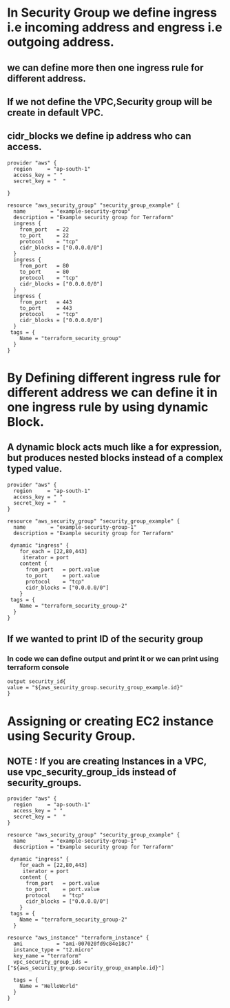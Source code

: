 # In Security Group we define ingress i.e incoming address and engress i.e outgoing address.
## we can define more then one ingress rule for different address.
## If we not define the VPC,Security group will be create in default VPC. 
## cidr_blocks we define ip address who can access.
```
provider "aws" {
  region     = "ap-south-1"
  access_key = " "
  secret_key = "  "

}

resource "aws_security_group" "security_group_example" {
  name        = "example-security-group"
  description = "Example security group for Terraform"
  ingress {
    from_port   = 22
    to_port     = 22
    protocol    = "tcp"
    cidr_blocks = ["0.0.0.0/0"]
  }
  ingress {
    from_port   = 80
    to_port     = 80
    protocol    = "tcp"
    cidr_blocks = ["0.0.0.0/0"]
  }
  ingress {
    from_port   = 443
    to_port     = 443
    protocol    = "tcp"  
    cidr_blocks = ["0.0.0.0/0"]
  }
 tags = {
    Name = "terraform_security_group"
  }
}
```
# By Defining different ingress rule for different address we can define it in one ingress rule by using dynamic Block.
## A dynamic block acts much like a for expression, but produces nested blocks instead of a complex typed value.
```
provider "aws" {
  region     = "ap-south-1"
  access_key = " "
  secret_key = "  "
}

resource "aws_security_group" "security_group_example" {
  name        = "example-security-group-1"
  description = "Example security group for Terraform"

 dynamic "ingress" {
    for_each = [22,80,443]
     iterator = port
    content {
      from_port   = port.value
      to_port     = port.value
      protocol    = "tcp" 
      cidr_blocks = ["0.0.0.0/0"]
    }
 tags = {
    Name = "terraform_security_group-2"
  }
}
```
## If we wanted to print ID of the security group
### In code we can define output and print it or we can print using terraform console
```
output security_id{
value = "${aws_security_group.security_group_example.id}"
}
```
# Assigning or creating EC2 instance using Security Group.
## NOTE : If you are creating Instances in a VPC, use vpc_security_group_ids instead of security_groups.
```
provider "aws" {
  region     = "ap-south-1"
  access_key = " "
  secret_key = "  "
}

resource "aws_security_group" "security_group_example" {
  name        = "example-security-group-1"
  description = "Example security group for Terraform"

 dynamic "ingress" {
    for_each = [22,80,443]
     iterator = port
    content {
      from_port   = port.value
      to_port     = port.value
      protocol    = "tcp" 
      cidr_blocks = ["0.0.0.0/0"]
    }
 tags = {
    Name = "terraform_security_group-2"
  }

resource "aws_instance" "terraform_instance" {
  ami           = "ami-007020fd9c84e18c7"
  instance_type = "t2.micro"
  key_name = "terraform"
  vpc_security_group_ids = ["${aws_security_group.security_group_example.id}"]

  tags = {
    Name = "HelloWorld"
  }
}
```

